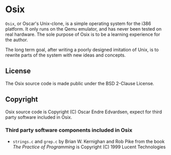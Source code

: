# Osix
`Osix`, or Oscar's Unix-clone, is a simple operating system for the i386 platform. It only runs on the Qemu emulator, and has never been tested on real hardware. The sole purpose of Osix is to be a learning experience for the author.

The long term goal, after writing a poorly designed imitation of Unix, is to rewrite parts of the system with new ideas and concepts.

## License
The Osix source code is made public under the BSD 2-Clause License.

## Copyright
Osix source code is Copyright (C) Oscar Endre Edvardsen, expect for third party software included in Osix.

### Third party software components included in Osix

* `strings.c` and `grep.c` by Brian W. Kernighan and Rob Pike from the book *The Practice of Programming* is Copyright (C) 1999 Lucent Technologies